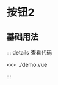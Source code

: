 <script setup>
import demo from './demo.vue'
</script>

# 按钮2

## 基础用法

<demo />

::: details 查看代码

<<< ./demo.vue

:::